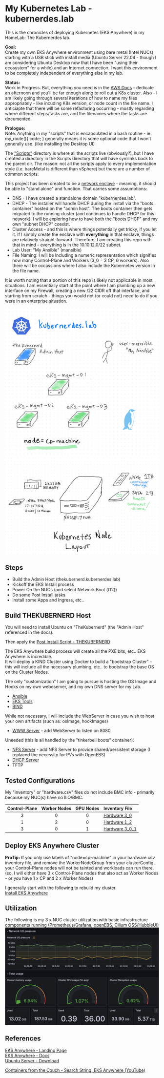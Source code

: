 # My Kubernetes Lab - kubernerdes.lab 

This is the chronicles of deploying Kubernetes (EKS Anywhere) in my HomeLab: The Kubernerdes lab.

**Goal:**  
Create my own EKS Anywhere environment using bare metal (Intel NUCs) starting with a USB stick with install media (Ubuntu Server 22.04 - though I am considering Ubuntu Desktop now that I have been "using their ecosystem" for a while) and an Internet connection.  I want this environment to be completely independent of everything else in my lab. 

**Status:**  
Work in Progress.  But, everything you need is in the [AWS Docs](https://anywhere.eks.amazonaws.com/docs/) - dedicate an afternoon and you'll be far enough along to roll out a K8s cluster.  Also - I am likely going through several iterations of how to name my files appropriately - like incuding K8s version, or node count in the file name.
I anticiapte that there will be some refactoring occurring - mostly regarding where different steps/tasks are, and the filenames where the tasks are documented.  

**Prologue:**  
Note:  Anything in my "scripts" that is encapsulated in a bash routine - ie. my_route(){ code; } generally means it is some optional code that I won't generally use. (like installing the Desktop UI)

The ["Scripts"](./Scripts) directory is where all the scripts live (obviously?), but I have created a directory in the Scripts directory that will have symlinks back to the parent dir.  The reason: not all the scripts apply to every implementation style (i.e. bareMetal is different than vSphere) but there are a number of common scripts.

This project has been created to be a [network enclave](https://en.wikipedia.org/wiki/Network_enclave) - meaning, it should be able to "stand alone" and function.  That carries some assumptions:

* DNS - I have created a standalone domain "kubernerdes.lab". 
* DHCP - The installer will handle DHCP during the install via the "boots container" hosted on the "admin host".  The boots container then gets migrated to the running cluster (and continues to handle DHCP for this network).  I will be exploring how to have both the "boots DHCP" and my own "subnet DHCP" coexist.
* Cluster Access - and this is where things potentially get tricky, if you let it.  If I simply create the enclave with **everything** in that enclave, things are relatively straight-forward.  Therefore, I am creating this repo with that in mind - everything is in the 10.10.12.0/22 subnet.
* Lab User:  "My Ansible" (mansible)
* File Naming:  I will be including a numeric representation which signifies how many Control-Plane and Workers (3_0 = 3 CP, 0 workers).  Also there will be occassions where I also include the Kubernetes version in the file name.

It is worth noting that a portion of this repo is likely not applicable in most situations.  I am essentially start at the point where I am plumbing up a new interface on my Firewall, creating a new /22 CIDR off that interface, and starting from scratch - things you would not (or could not) need to do if you were in an enterprise situation.

![Kubernerdes Lab](Images/KubernerdesLab-3_0.png)
![Kubernerdes Lab](Images/NodeLayout-KubernetesNode.png)

## Steps
* Build the Admin Host (thekubernerd.kubernerdes.lab)
* Kickoff the EKS Install process
* Power On the NUCs (and select Network Boot (f12))
* Do some Post Install tasks
* Install some Apps and Ingress, etc..

## Build THEKUBERNERD Host
You will need to install Ubuntu on "TheKubernerd" (the "Admin Host" referenced in the docs).  

Then apply the [Post Install Script - THEKUBERNERD](Scripts/00_Post_Install_THEKUBERNERD.sh)

The EKS Anywhere build process will create all the PXE bits, etc..  EKS Anywhere is incredible.  
It will deploy a KIND Cluster using Docker to build a "bootstrap Cluster" - this will include all the necessary plumbing, etc.. to bootstrap the base OS on the Cluster Nodes.

The only "customization" I am going to pursue is hosting the OS Image and Hooks on my own webeserver, and my own DNS server for my Lab.    
* [Ansible](Scripts/10_Install_Ansible.sh)
* [EKS Tools](Scripts/11_Install_EKS_Tools.sh)
* [BIND](Scripts/15_Install_BIND9.sh)

While not necessary, I will include the WebServer in case you wish to host your own artifacts (such as: osImage, hookImages)
* [WWW Server](Scripts/Install_HTTP_Server.sh) - add WebServer to listen on 8080

Uneeded (this is all handled by the "tinkerbell boots" container):  
* [NFS Server](Scripts/Install_NFS_Server.sh) - add NFS Server to provide shared/persistent storage (I replaced the necessity for PVs with OpenEBS)  
* [DHCP Server](Scripts/Install_DHCP_Server.sh)
* TFTP

## Tested Configurations
My "inventory" or "hardware.csv" files do not include BMC info - primarily because my NUC(s) have no ILO/BMC.

| Control-Plane | Worker Nodes | GPU Nodes | Inventory File |
|:-------------:|:------------:|:---------:|:---------------|
| 3 | 0 | 0 | [Hardware 3_0](Files/hardware-3_0.csv) |
| 1 | 2 | 0 | [Hardware 1_2](Files/hardware-1_2.csv) |
| 3 | 0 | 1 | [Hardware 3_0_1](Files/hardware-3_0_1.csv) |

## Deploy EKS Anywhere Cluster
**ProTip:**
If you only use labels of "node=cp-machine" in your hardware.csv inventory file, and remove the WorkerNodeGroup from your clusterConfig, your Control-Plane nodes will not be tainted and workloads can run there.  (so, I will either have 3 x Control-Plane nodes that also act as Worker Nodes - or you have 1 x CP and 2 x Worker Nodes)  

I generally start with the following to rebuild my cluster  
[Install EKS Anywhere](Scripts/50_Deploy_BareMetal_EKS-A_Cluster.sh)

## Utilization
The following is my 3 x NUC cluster utilization with basic infrastructure components running (Prometheus/Grafana, openEBS, Cilium OSS/HubbleUI)  
![Kubernerdes Lab - Utilization](Images/KubernerdesLab-Utilization.png)

## References
[EKS Anywhere - Landing Page](https://anywhere.eks.amazonaws.com/)  
[EKS Anywhere - Docs](https://anywhere.eks.amazonaws.com/docs/)  
[Ubuntu Server - Download](https://ubuntu.com/download/server)  

[Containers from the Couch - Search String: EKS Anywhere (YouTube)](https://www.youtube.com/@ContainersfromtheCouch/search?query=eks%20anywhere)

